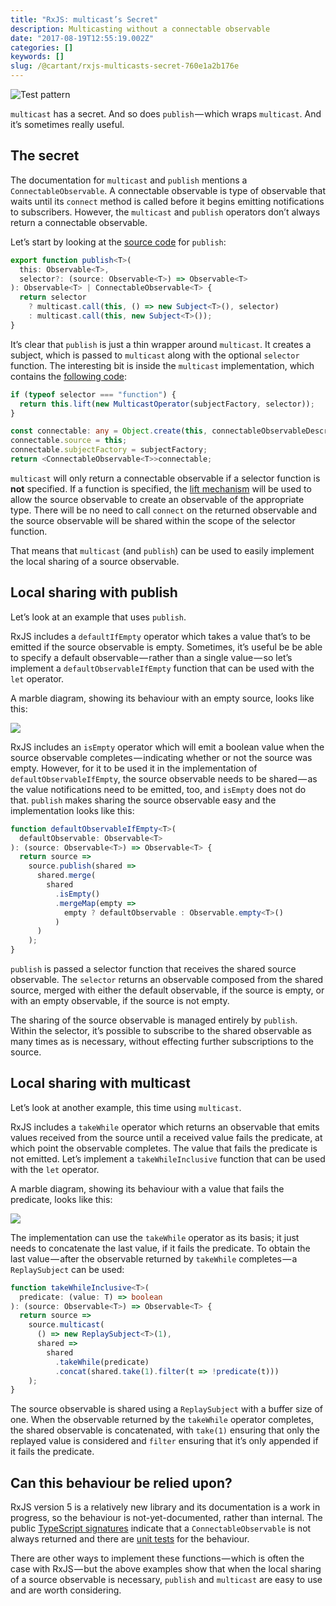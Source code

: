 ```yaml
---
title: "RxJS: multicast’s Secret"
description: Multicasting without a connectable observable
date: "2017-08-19T12:55:19.002Z"
categories: []
keywords: []
slug: /@cartant/rxjs-multicasts-secret-760e1a2b176e
---
```


![Test pattern](title.jpeg "Photo by Tim Mossholder on Unsplash")

`multicast` has a secret. And so does `publish` — which wraps `multicast`. And it’s sometimes really useful.

## The secret

The documentation for `multicast` and `publish` mentions a `ConnectableObservable`. A connectable observable is type of observable that waits until its `connect` method is called before it begins emitting notifications to subscribers. However, the `multicast` and `publish` operators don’t always return a connectable observable.

Let’s start by looking at the [source code](https://github.com/ReactiveX/rxjs/blob/5.4.3/src/operator/publish.ts#L24-L27) for `publish`:

```ts
export function publish<T>(
  this: Observable<T>,
  selector?: (source: Observable<T>) => Observable<T>
): Observable<T> | ConnectableObservable<T> {
  return selector
    ? multicast.call(this, () => new Subject<T>(), selector)
    : multicast.call(this, new Subject<T>());
}
```

It’s clear that `publish` is just a thin wrapper around `multicast`. It creates a subject, which is passed to `multicast` along with the optional `selector` function. The interesting bit is inside the `multicast` implementation, which contains the [following code](https://github.com/ReactiveX/rxjs/blob/5.4.3/src/operator/multicast.ts#L42-L50):

```ts
if (typeof selector === "function") {
  return this.lift(new MulticastOperator(subjectFactory, selector));
}

const connectable: any = Object.create(this, connectableObservableDescriptor);
connectable.source = this;
connectable.subjectFactory = subjectFactory;
return <ConnectableObservable<T>>connectable;
```

`multicast` will only return a connectable observable if a selector function is **not** specified. If a function is specified, the [lift mechanism](https://github.com/ReactiveX/rxjs/issues/60) will be used to allow the source observable to create an observable of the appropriate type. There will be no need to call `connect` on the returned observable and the source observable will be shared within the scope of the selector function.

That means that `multicast` (and `publish`) can be used to easily implement the local sharing of a source observable.

## Local sharing with publish

Let’s look at an example that uses `publish`.

RxJS includes a `defaultIfEmpty` operator which takes a value that’s to be emitted if the source observable is empty. Sometimes, it’s useful be be able to specify a default observable — rather than a single value — so let’s implement a `defaultObservableIfEmpty` function that can be used with the `let` operator.

A marble diagram, showing its behaviour with an empty source, looks like this:

![](diagram-1.png)

RxJS includes an `isEmpty` operator which will emit a boolean value when the source observable completes — indicating whether or not the source was empty. However, for it to be used it in the implementation of `defaultObservableIfEmpty`, the source observable needs to be shared — as the value notifications need to be emitted, too, and `isEmpty` does not do that. `publish` makes sharing the source observable easy and the implementation looks like this:

```ts
function defaultObservableIfEmpty<T>(
  defaultObservable: Observable<T>
): (source: Observable<T>) => Observable<T> {
  return source =>
    source.publish(shared =>
      shared.merge(
        shared
          .isEmpty()
          .mergeMap(empty =>
            empty ? defaultObservable : Observable.empty<T>()
          )
      )
    );
}
```

`publish` is passed a selector function that receives the shared source observable. The `selector` returns an observable composed from the shared source, merged with either the default observable, if the source is empty, or with an empty observable, if the source is not empty.

The sharing of the source observable is managed entirely by `publish`. Within the selector, it’s possible to subscribe to the shared observable as many times as is necessary, without effecting further subscriptions to the source.

## Local sharing with multicast

Let’s look at another example, this time using `multicast`.

RxJS includes a `takeWhile` operator which returns an observable that emits values received from the source until a received value fails the predicate, at which point the observable completes. The value that fails the predicate is not emitted. Let’s implement a `takeWhileInclusive` function that can be used with the `let` operator.

A marble diagram, showing its behaviour with a value that fails the predicate, looks like this:

![](diagram-2.png)

The implementation can use the `takeWhile` operator as its basis; it just needs to concatenate the last value, if it fails the predicate. To obtain the last value — after the observable returned by `takeWhile` completes — a `ReplaySubject` can be used:

```ts
function takeWhileInclusive<T>(
  predicate: (value: T) => boolean
): (source: Observable<T>) => Observable<T> {
  return source =>
    source.multicast(
      () => new ReplaySubject<T>(1),
      shared =>
        shared
          .takeWhile(predicate)
          .concat(shared.take(1).filter(t => !predicate(t)))
    );
}
```

The source observable is shared using a `ReplaySubject` with a buffer size of one. When the observable returned by the `takeWhile` operator completes, the shared observable is concatenated, with `take(1)` ensuring that only the replayed value is considered and `filter` ensuring that it’s only appended if it fails the predicate.

## Can this behaviour be relied upon?

RxJS version 5 is a relatively new library and its documentation is a work in progress, so the behaviour is not-yet-documented, rather than internal. The public [TypeScript signatures](https://github.com/ReactiveX/rxjs/blob/5.4.3/src/operator/multicast.ts#L7-L10) indicate that a `ConnectableObservable` is not always returned and there are [unit tests](https://github.com/ReactiveX/rxjs/blob/5.4.3/spec/operators/multicast-spec.ts#L86-L144) for the behaviour.

There are other ways to implement these functions — which is often the case with RxJS — but the above examples show that when the local sharing of a source observable is necessary, `publish` and `multicast` are easy to use and are worth considering.
